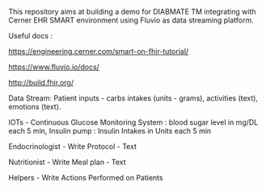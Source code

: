 This repository aims at building a demo for DIABMATE TM integrating with Cerner EHR SMART environment using Fluvio as data streaming platform.

Useful docs :

https://engineering.cerner.com/smart-on-fhir-tutorial/

https://www.fluvio.io/docs/

http://build.fhir.org/

Data Stream:
Patient inputs - carbs intakes (units - grams), activities (text), emotions (text).

IOTs - Continuous Glucose Monitoring System : blood sugar level in mg/DL each 5 min, Insulin pump : Insulin Intakes in Units each 5 min

Endocrinologist - Write Protocol - Text

Nutritionist - Write Meal plan - Text

Helpers - Write Actions Performed on Patients





